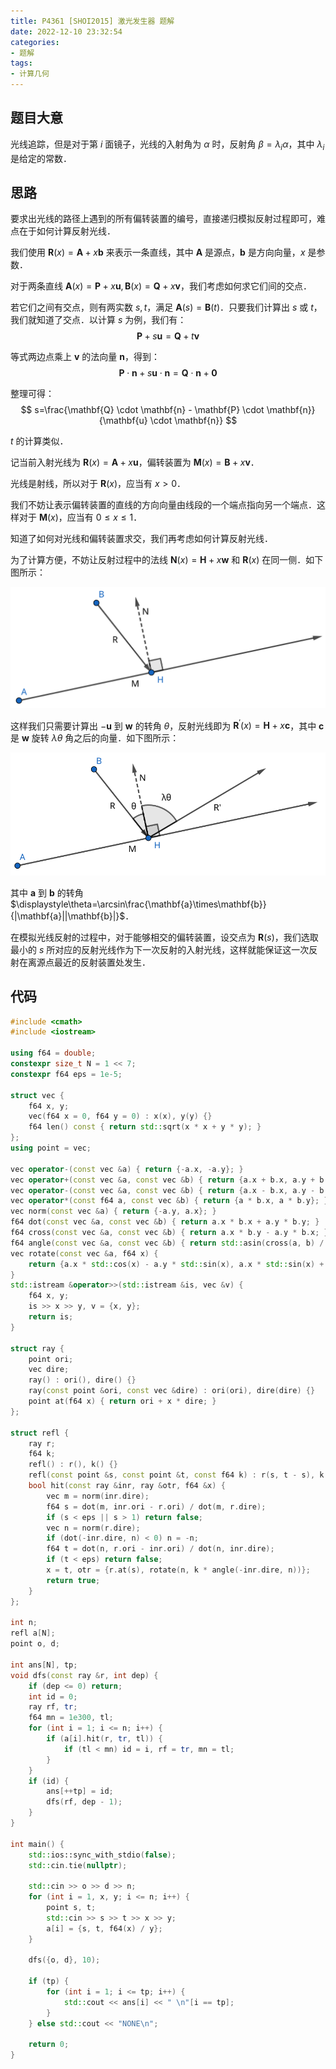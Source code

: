 ```yaml
---
title: P4361 [SHOI2015] 激光发生器 题解
date: 2022-12-10 23:32:54
categories:
- 题解
tags:
- 计算几何
---
```

## 题目大意
光线追踪，但是对于第 $i$ 面镜子，光线的入射角为 $\alpha$ 时，反射角 $\beta=\lambda_i\alpha$，其中 $\lambda_i$ 是给定的常数．

<!--more-->
## 思路
要求出光线的路径上遇到的所有偏转装置的编号，直接递归模拟反射过程即可，难点在于如何计算反射光线．

我们使用 $\mathbf{R}(x)=\mathbf{A}+x\mathbf{b}$ 来表示一条直线，其中 $\mathbf{A}$ 是源点，$\mathbf{b}$ 是方向向量，$x$ 是参数．

对于两条直线 $\mathbf{A}(x)=\mathbf{P}+x\mathbf{u},\mathbf{B}(x)=\mathbf{Q}+x\mathbf{v}$，我们考虑如何求它们间的交点．

若它们之间有交点，则有两实数 $s,t$，满足 $\mathbf{A}(s)=\mathbf{B}(t)$．只要我们计算出 $s$ 或 $t$，我们就知道了交点．以计算 $s$ 为例，我们有：
$$
\mathbf{P}+s\mathbf{u}=\mathbf{Q}+t\mathbf{v}
$$

等式两边点乘上 $\mathbf{v}$ 的法向量 $\mathbf{n}$，得到：
$$
\mathbf{P} \cdot \mathbf{n} + s\mathbf{u} \cdot \mathbf{n} =\mathbf{Q} \cdot \mathbf{n} + \mathbf{0}
$$

整理可得：
$$
s=\frac{\mathbf{Q} \cdot \mathbf{n} - \mathbf{P} \cdot \mathbf{n}}{\mathbf{u} \cdot \mathbf{n}}
$$

$t$ 的计算类似．

记当前入射光线为 $\mathbf{R}(x)=\mathbf{A}+x\mathbf{u}$，偏转装置为 $\mathbf{M}(x)=\mathbf{B}+x\mathbf{v}$．

光线是射线，所以对于 $\mathbf{R}(x)$，应当有 $x>0$．

我们不妨让表示偏转装置的直线的方向向量由线段的一个端点指向另一个端点．这样对于 $\mathbf{M}(x)$，应当有 $0 \le x \le 	1$．

知道了如何对光线和偏转装置求交，我们再考虑如何计算反射光线．

为了计算方便，不妨让反射过程中的法线 $\mathbf{N}(x)=\mathbf{H}+x\mathbf{w}$ 和 $\mathbf{R}(x)$ 在同一侧．如下图所示：

![](/images/p4361-solution/1.png)

这样我们只需要计算出 $-\mathbf{u}$ 到 $\mathbf{w}$ 的转角 $\theta$，反射光线即为 $\mathbf{R}^\prime(x)=\mathbf{H}+x\mathbf{c}$，其中 $\mathbf{c}$ 是 $\mathbf{w}$ 旋转 $\lambda\theta$ 角之后的向量．如下图所示：

![](/images/p4361-solution/2.png)

其中 $\mathbf{a}$ 到 $\mathbf{b}$ 的转角 $\displaystyle\theta=\arcsin\frac{\mathbf{a}\times\mathbf{b}}{|\mathbf{a}||\mathbf{b}|}$．

在模拟光线反射的过程中，对于能够相交的偏转装置，设交点为 $\mathbf{R}(s)$，我们选取最小的 $s$ 所对应的反射光线作为下一次反射的入射光线，这样就能保证这一次反射在离源点最近的反射装置处发生．

## 代码
```cpp
#include <cmath>
#include <iostream>

using f64 = double;
constexpr size_t N = 1 << 7;
constexpr f64 eps = 1e-5;

struct vec {
	f64 x, y;
	vec(f64 x = 0, f64 y = 0) : x(x), y(y) {}
	f64 len() const { return std::sqrt(x * x + y * y); }
};
using point = vec;

vec operator-(const vec &a) { return {-a.x, -a.y}; }
vec operator+(const vec &a, const vec &b) { return {a.x + b.x, a.y + b.y}; }
vec operator-(const vec &a, const vec &b) { return {a.x - b.x, a.y - b.y}; }
vec operator*(const f64 a, const vec &b) { return {a * b.x, a * b.y}; }
vec norm(const vec &a) { return {-a.y, a.x}; }
f64 dot(const vec &a, const vec &b) { return a.x * b.x + a.y * b.y; }
f64 cross(const vec &a, const vec &b) { return a.x * b.y - a.y * b.x; }
f64 angle(const vec &a, const vec &b) { return std::asin(cross(a, b) / (a.len() * b.len())); }
vec rotate(const vec &a, f64 x) {
	return {a.x * std::cos(x) - a.y * std::sin(x), a.x * std::sin(x) + a.y * std::cos(x)};
}
std::istream &operator>>(std::istream &is, vec &v) {
	f64 x, y;
	is >> x >> y, v = {x, y};
	return is;
}

struct ray {
	point ori;
	vec dire;
	ray() : ori(), dire() {}
	ray(const point &ori, const vec &dire) : ori(ori), dire(dire) {}
	point at(f64 x) { return ori + x * dire; }
};

struct refl {
	ray r;
	f64 k;
	refl() : r(), k() {}
	refl(const point &s, const point &t, const f64 k) : r(s, t - s), k(k) {}
	bool hit(const ray &inr, ray &otr, f64 &x) {
		vec m = norm(inr.dire);
		f64 s = dot(m, inr.ori - r.ori) / dot(m, r.dire);
		if (s < eps || s > 1) return false;
		vec n = norm(r.dire);
		if (dot(-inr.dire, n) < 0) n = -n;
		f64 t = dot(n, r.ori - inr.ori) / dot(n, inr.dire);
		if (t < eps) return false;
		x = t, otr = {r.at(s), rotate(n, k * angle(-inr.dire, n))};
		return true;
	}
};

int n;
refl a[N];
point o, d;

int ans[N], tp;
void dfs(const ray &r, int dep) {
	if (dep <= 0) return;
	int id = 0;
	ray rf, tr;
	f64 mn = 1e300, tl;
	for (int i = 1; i <= n; i++) {
		if (a[i].hit(r, tr, tl)) {
			if (tl < mn) id = i, rf = tr, mn = tl;
		}
	}
	if (id) {
		ans[++tp] = id;
		dfs(rf, dep - 1);
	}
}

int main() {
	std::ios::sync_with_stdio(false);
	std::cin.tie(nullptr);

	std::cin >> o >> d >> n;
	for (int i = 1, x, y; i <= n; i++) {
		point s, t;
		std::cin >> s >> t >> x >> y;
		a[i] = {s, t, f64(x) / y};
	}

	dfs({o, d}, 10);

	if (tp) {
		for (int i = 1; i <= tp; i++) {
			std::cout << ans[i] << " \n"[i == tp];
		}
	} else std::cout << "NONE\n";

	return 0;
}
```
